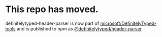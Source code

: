 # This repo has moved.

definitelytyped-header-parser is now part of [microsoft/DefinitelyTyped-tools](https://github.com/microsoft/DefinitelyTyped-tools/tree/master/packages/header-parser) and is published to npm as [@definitelytyped/header-parser](https://www.npmjs.com/package/@definitelytyped/header-parser).

